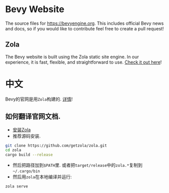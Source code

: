 # Bevy Website

The source files for https://bevyengine.org. This includes official Bevy news and docs, so if you would like to contribute feel free to create a pull request!

## Zola

The Bevy website is built using the Zola static site engine. In our experience, it is fast, flexible, and straightforward to use. [Check it out here](https://www.getzola.org/)!


# 中文

Bevy的官网是用`Zola`构建的. [详情](https://www.getzola.org/)!

## 如何翻译官网文档.

- [安装Zola](https://www.getzola.org/documentation/getting-started/installation/)  
- 推荐源码安装.
```bash
git clone https://github.com/getzola/zola.git
cd zola
cargo build --release
```  
- 然后把路径加到`$PATH`里. 或者把`target/release`中的`zola.*`复制到`~/.cargo/bin`  
- 然后用`zola`在本地编译并运行:
```bash
zola serve
```
